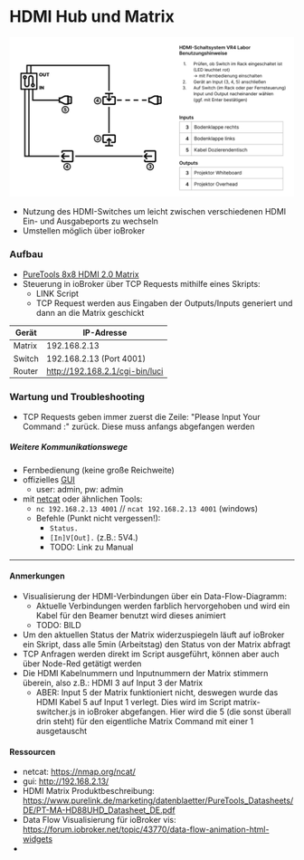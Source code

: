 # HDMI Hub und Matrix

<!-- *Bilder/Diagramme, Schaltpläne, etc. (wo sinnvoll) einfügen* -->
![Diagramm](images/Switch-Diagramm.png)

<!-- → Verwendung: Was macht das? Wie kann man das benutzen?, … -->
- Nutzung des HDMI-Switches um leicht zwischen verschiedenen HDMI Ein- und Ausgabeports zu wechseln
- Umstellen möglich über ioBroker

### Aufbau
<!-- → z.B.: Verkabelung, Infrastruktur, Ort,  -->
- [PureTools 8x8 HDMI 2.0 Matrix](https://www.purelink.de/marketing/datenblaetter/PureTools_Datasheets/DE/PT-MA-HD88UHD_Datasheet_DE.pdf)
- Steuerung in ioBroker über TCP Requests mithilfe eines Skripts:
  - LINK Script 
  - TCP Request werden aus Eingaben der Outputs/Inputs generiert und dann an die Matrix geschickt


|  Gerät  | IP-Adresse  |
|---------|-------------|
| Matrix  | 192.168.2.13|
| Switch  | 192.168.2.13 (Port 4001) |
| Router  | http://192.168.2.1/cgi-bin/luci |


### Wartung und Troubleshooting
<!-- → Wie kommt man ran?, Was kann man einfach ändern?, Bugs, die uns begegnet sind und wie sie gelöst wurden, … -->
- TCP Requests geben immer zuerst die Zeile: "Please Input Your Command :" zurück. Diese muss anfangs abgefangen werden

##### Weitere Kommunikationswege
- Fernbedienung (keine große Reichweite)
- offizielles [GUI](http://192.168.2.13/)
  - user: admin, pw: admin
- mit [netcat](https://nmap.org/ncat/) oder ähnlichen Tools:
  - `nc 192.168.2.13 4001` // `ncat 192.168.2.13 4001` (windows)
  - Befehle (Punkt nicht vergessen!): 
    - `Status.`
    - `[In]V[Out].` (z.B.: 5V4.)
    - TODO: Link zu Manual

---

#### Anmerkungen
<!-- → Zusätzlicher Punkt für Notizen/Anmerkungen, etc. (wenn nichts wichtiges, dann weglassen) -->
- Visualisierung der HDMI-Verbindungen über ein Data-Flow-Diagramm:
  - Aktuelle Verbindungen werden farblich hervorgehoben und wird ein Kabel für den Beamer benutzt wird dieses animiert
  - TODO: BILD
- Um den aktuellen Status der Matrix widerzuspiegeln läuft auf ioBroker ein Skript, dass alle 5min (Arbeitstag) den Status von der Matrix abfragt
- TCP Anfragen werden direkt im Script ausgeführt, können aber auch über Node-Red getätigt werden
- Die HDMI Kabelnummern und Inputnummern der Matrix stimmern überein, also z.B.: HDMI 3 auf Input 3 der Matrix
  - ABER: Input 5 der Matrix funktioniert nicht, deswegen wurde das HDMI Kabel 5 auf Input 1 verlegt. Dies wird im Script matrix-switcher.js in ioBroker abgefangen. Hier wird die 5 (die sonst überall drin steht) für den eigentliche Matrix Command mit einer 1  ausgetauscht

#### Ressourcen 
<!-- → Verwendete Tutorials, Materialien, Quellenangaben, etc. (wenn nichts wichtiges, dann weglassen) -->
- netcat: https://nmap.org/ncat/
- gui: http://192.168.2.13/
- HDMI Matrix Produktbeschreibung: https://www.purelink.de/marketing/datenblaetter/PureTools_Datasheets/DE/PT-MA-HD88UHD_Datasheet_DE.pdf
- Data Flow Visualisierung für ioBroker vis: https://forum.iobroker.net/topic/43770/data-flow-animation-html-widgets
- 
